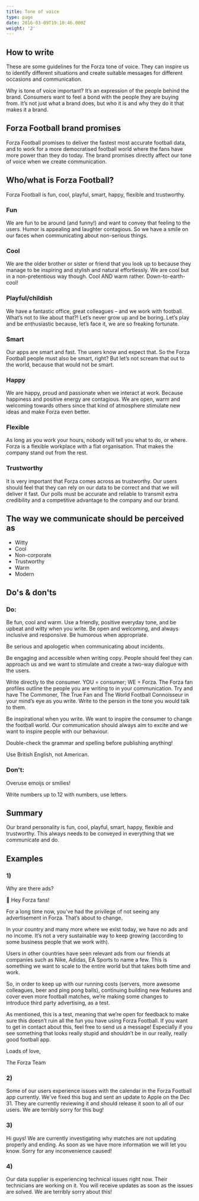 ```yaml
---
title: Tone of voice
type: page
date: 2016-03-09T19:10:46.000Z
weight: '2'
---
```

## How to write

These are some guidelines for the Forza tone of voice. They can inspire us to identify different situations and create suitable messages for different occasions and communication.

Why is tone of voice important? It’s an expression of the people behind the brand. Consumers want to feel a bond with the people they are buying from. It’s not just what a brand does, but who it is and why they do it that makes it a brand.

## Forza Football brand promises

Forza Football promises to deliver the fastest most accurate football data, and to work for a more democratised football world where the fans have more power than they do today. 
The brand promises directly affect our tone of voice when we create communication.

## Who/what is Forza Football?

Forza Football is fun, cool, playful, smart, happy, flexible and trustworthy.

### Fun
We are fun to be around (and funny!) and want to convey that feeling to the users. Humor is appealing and laughter contagious. So we have a smile on our faces when communicating about non-serious things.

### Cool
We are the older brother or sister or friend that you look up to because they manage to be inspiring and stylish and natural effortlessly. We are cool but in a non-pretentious way though. Cool AND warm rather. Down-to-earth-cool!

### Playful/childish
We have a fantastic office, great colleagues – and we work with football. What’s not to like about that?! Let’s never grow up and be boring. Let’s play and be enthusiastic because, let’s face it, we are so freaking fortunate.

### Smart
Our apps are smart and fast. The users know and expect that. So the Forza Football people must also be smart, right? But let’s not scream that out to the world, because that would not be smart.

### Happy
We are happy, proud and passionate when we interact at work. Because happiness and positive energy are contagious. We are open, warm and welcoming towards others since that kind of atmosphere stimulate new ideas and make Forza even better.

### Flexible
As long as you work your hours, nobody will tell you what to do, or where. Forza is a flexible workplace with a flat organisation. That makes the company stand out from the rest.

### Trustworthy
It is very important that Forza comes across as trustworthy. Our users should feel that they can rely on our data to be correct and that we will deliver it fast. Our polls must be accurate and reliable to transmit extra credibility and a competitive advantage to the company and our brand.

## The way we communicate should be perceived as

* Witty
* Cool 
* Non-corporate
* Trustworthy
* Warm
* Modern

## Do's & don'ts

### Do:

Be fun, cool and warm. Use a friendly, positive everyday tone, and be upbeat and witty when you write. Be open and welcoming, and always inclusive and responsive.  Be humorous when appropriate.

Be serious and apologetic when communicating about incidents.

Be engaging and accessible when writing copy. People should feel they can approach us and we want to stimulate and create a two-way dialogue with the users. 

Write directly to the consumer. YOU = consumer; WE = Forza. The Forza fan profiles outline the people you are writing to in your communication. Try and have The Commoner, The True Fan and The World Football Connoisseur in your mind’s eye as you write. Write to the person in the tone you would talk to them.

Be inspirational when you write. We want to inspire the consumer to change the football world.
Our communication should always aim to excite and we want to inspire people with our behaviour.

Double-check the grammar and spelling before publishing anything!

Use British English, not American.

### Don't:

Overuse emoijs or smilies!

Write numbers up to 12 with numbers, use letters.

## Summary

Our brand personality is fun, cool, playful, smart, happy, flexible and trustworthy. This always needs to be conveyed in everything that we communicate and do.

## Examples

### 1)
Why are there ads? 

:wave: 
Hey Forza fans!

For a long time now, you’ve had the privilege of not seeing any advertisement in Forza. That’s about to change. 

In your country and many more where we exist today, we have no ads and no income. It’s not a very sustainable way to keep growing (according to some business people that we work with). 

Users in other countries have seen relevant ads from our friends at companies such as Nike, Adidas, EA Sports to name a few. This is something we want to scale to the entire world but that takes both time and work. 

So, in order to keep up with our running costs (servers, more awesome colleagues, beer and ping pong balls), continuing building new features and cover even more football matches, we’re making some changes to introduce third party advertising, as a test.  

As mentioned, this is a test, meaning that we’re open for feedback to make sure this doesn’t ruin all the fun you have using Forza Football. If you want to get in contact about this, feel free to send us a message! Especially if you see something that looks really stupid and shouldn’t be in our really, really good football app.

Loads of love, 

The Forza Team

### 2)
Some of our users experience issues with the calendar in the Forza Football app currently. We've fixed this bug and sent an update to Apple on the Dec 31. They are currently reviewing it and should release it soon to all of our users. We are terribly sorry for this bug!

### 3)
Hi guys! We are currently investigating why matches are not updating properly and ending. As soon as we have more information we will let you know. Sorry for any inconvenience caused!

### 4)
Our data supplier is experiencing technical issues right now. Their technicians are working on it. You will receive updates as soon as the issues are solved. We are terribly sorry about this!
